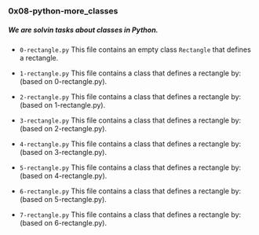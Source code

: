 ### 0x08-python-more_classes

##### We are solvin tasks about **classes** in Python.

* `0-rectangle.py` This file contains an empty class `Rectangle` that defines a rectangle.

* `1-rectangle.py` This file contains a class that defines a rectangle by: (based on 0-rectangle.py).

* `2-rectangle.py` This file contains a class that defines a rectangle by: (based on 1-rectangle.py).

* `3-rectangle.py` This file contains a class that defines a rectangle by: (based on 2-rectangle.py).

* `4-rectangle.py` This file contains a class that defines a rectangle by: (based on 3-rectangle.py).

* `5-rectangle.py` This file contains a class that defines a rectangle by: (based on 4-rectangle.py).

* `6-rectangle.py` This file contains a class that defines a rectangle by: (based on 5-rectangle.py).

* `7-rectangle.py` This file contains a class that defines a rectangle by: (based on 6-rectangle.py).